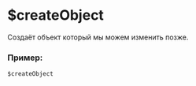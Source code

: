 # $createObject
Создаёт объект который мы можем изменить позже.


### Пример:
```js
$createObject
```
